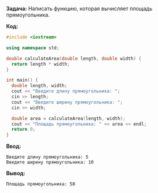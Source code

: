 **Задача:** Написать функцию, которая вычисляет площадь прямоугольника.

**Код:**

```cpp
#include <iostream>

using namespace std;

double calculateArea(double length, double width) {
  return length * width;
}

int main() {
  double length, width;
  cout << "Введите длину прямоугольника: ";
  cin >> length;
  cout << "Введите ширину прямоугольника: ";
  cin >> width;

  double area = calculateArea(length, width);
  cout << "Площадь прямоугольника: " << area << endl;
  return 0;
}
```

**Ввод:**

```
Введите длину прямоугольника: 5
Введите ширину прямоугольника: 10
```

**Вывод:**

```
Площадь прямоугольника: 50
```